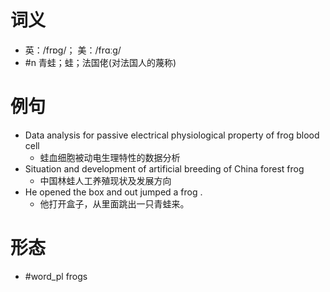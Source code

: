 # 词义
- 英：/frɒɡ/； 美：/frɑːɡ/
- #n 青蛙；蛙；法国佬(对法国人的蔑称)
# 例句
- Data analysis for passive electrical physiological property of frog blood cell
	- 蛙血细胞被动电生理特性的数据分析
- Situation and development of artificial breeding of China forest frog
	- 中国林蛙人工养殖现状及发展方向
- He opened the box and out jumped a frog .
	- 他打开盒子，从里面跳出一只青蛙来。
# 形态
- #word_pl frogs
